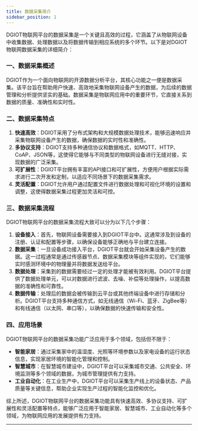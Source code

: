 ```yaml
---
title: 数据采集简介
sidebar_position: 1
---
```


DGIOT物联网平台的数据采集是一个关键且高效的过程，它涵盖了从物联网设备中收集数据、处理数据以及将数据传输到相应系统的多个环节。以下是对DGIOT物联网数据采集的详细简介：

### 一、数据采集概述

DGIOT作为一个面向物联网的开源数据分析平台，其核心功能之一便是数据采集。该平台旨在帮助用户快速、高效地采集物联网设备产生的数据，为后续的数据管理和分析提供坚实的基础。数据采集是物联网应用中的重要环节，它直接关系到数据的质量、准确性和实时性。

### 二、数据采集特点

1. **快速高效**：DGIOT采用了分布式架构和大规模数据处理技术，能够迅速响应并采集物联网设备产生的数据，确保数据的实时性和准确性。
2. **多协议支持**：DGIOT支持多种通信协议和数据格式，如MQTT、HTTP、CoAP、JSON等，这使得它能够与不同类型的物联网设备进行无缝对接，实现数据的广泛采集。
3. **可扩展性**：DGIOT平台拥有丰富的API接口和可扩展性，方便用户根据实际需求进行二次开发和定制，以适应不同场景下的数据采集需求。
4. **灵活配置**：DGIOT允许用户通过配置文件进行数据处理和可视化环境的设置和调整，这使得数据采集过程更加灵活和可控。

### 三、数据采集流程

DGIOT物联网平台的数据采集流程大致可以分为以下几个步骤：

1. **设备接入**：首先，物联网设备需要接入到DGIOT平台中。这通常涉及到设备的注册、认证和配置等步骤，以确保设备能够正确地与平台建立连接。
2. **数据采集**：一旦设备成功接入平台，DGIOT平台就会开始采集设备产生的数据。这一过程通常是通过传感器节点、数据采集模块等组件实现的，它们能够实时感测环境中的物理量并将数据发送给平台。
3. **数据处理**：采集到的数据需要经过一定的处理才能被有效利用。DGIOT平台提供了数据处理单元，可以对数据进行滤波、去噪、补偿等处理操作，以提高数据的准确性和可靠性。
4. **数据传输**：处理后的数据会被传输到云平台或其他终端设备中进行存储和分析。DGIOT平台支持多种通信方式，如无线通信（Wi-Fi、蓝牙、ZigBee等）和有线通信（以太网、串口等），以确保数据的快速传输和安全性。

### 四、应用场景

DGIOT物联网平台的数据采集功能广泛应用于多个领域，包括但不限于：

* **智能家居**：通过采集家中的温湿度、光照等环境参数以及家电设备的运行状态信息，实现家居环境的智能化管理和控制。
* **智慧城市**：在智慧城市建设中，DGIOT平台可以采集城市交通、公共安全、环境监测等多个领域的数据，为城市管理提供有力支持。
* **工业自动化**：在工业生产中，DGIOT平台可以采集生产线上的设备状态、产品质量等关键信息，帮助企业实现生产过程的智能化监控和优化。

综上所述，DGIOT物联网平台的数据采集功能具有快速高效、多协议支持、可扩展性和灵活配置等特点，能够广泛应用于智能家居、智慧城市、工业自动化等多个领域，为物联网应用的发展提供有力支持。

---